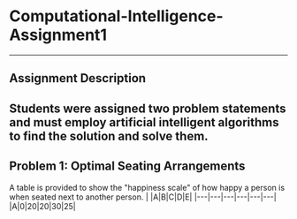 # Computational-Intelligence-Assignment1
***
## Assignment Description

Students were assigned two problem statements and must employ artificial intelligent algorithms to find the solution and solve them.
---
## Problem 1: Optimal Seating Arrangements
A table is provided to show the "happiness scale" of how happy a person is when seated next to another person.
| |A|B|C|D|E|
|---|---|---|---|---|---|
|A|0|20|20|30|25|
